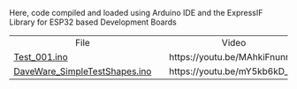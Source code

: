 Here, code compiled and loaded using Arduino IDE and the ExpressIF Library for ESP32 based Development Boards
<table>    
    <tr>
        <td align="center">File</td>
        <td></td>
        <td align="center">Video</td>
    </tr>        
    <tr>
        <td><a href="https://github.com/davemaster/LEDBOARD-ESP32-HUB-75-TEST-CODE/blob/878e694ca665b85f7256f62aabb1b952d296c49e/Examples/TEST_001.ino">Test_001.ino</a></td>
        <td width=10>         </td>
        <td>https://youtu.be/MAhkiFnunmE </td>
    </tr>
    <tr>
        <td><a href="https://github.com/davemaster/LEDBOARD-ESP32-HUB-75-TEST-CODE/blob/276f6e001368985cba95c7a59240ece811b1fa44/Examples/DaveWare_SimpleTestShapes_64x64.ino">DaveWare_SimpleTestShapes.ino</a></td>
        <td width=10>         </td>
        <td>https://youtu.be/mY5kb6kD_tA</td>
    </tr>
</table>
            

